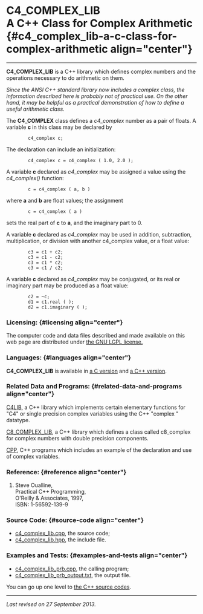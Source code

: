 C4\_COMPLEX\_LIB\
A C++ Class for Complex Arithmetic {#c4_complex_lib-a-c-class-for-complex-arithmetic align="center"}
==================================

------------------------------------------------------------------------

**C4\_COMPLEX\_LIB** is a C++ library which defines complex numbers and
the operations necessary to do arithmetic on them.

*Since the ANSI C++ standard library now includes a complex class, the
information described here is probably not of practical use. On the
other hand, it may be helpful as a practical demonstration of how to
define a useful arithmetic class.*

The **C4\_COMPLEX** class defines a *c4\_complex* number as a pair of
floats. A variable **c** in this class may be declared by

            c4_complex c;
          

The declaration can include an initialization:

            c4_complex c = c4_complex ( 1.0, 2.0 );
          

A variable **c** declared as *c4\_complex* may be assigned a value using
the *c4\_complex()* function:

            c = c4_complex ( a, b )
          

where **a** and **b** are float values; the assignment

            c = c4_complex ( a )
          

sets the real part of **c** to **a**, and the imaginary part to 0.

A variable **c** declared as *c4\_complex* may be used in addition,
subtraction, multiplication, or division with another c4\_complex value,
or a float value:

            c3 = c1 + c2;
            c3 = c1 - c2;
            c3 = c1 * c2;
            c3 = c1 / c2;
          

A variable **c** declared as *c4\_complex* may be conjugated, or its
real or imaginary part may be produced as a float value:

            c2 = ~c;
            d1 = c1.real ( );
            d2 = c1.imaginary ( );
          

### Licensing: {#licensing align="center"}

The computer code and data files described and made available on this
web page are distributed under [the GNU LGPL
license.](../../txt/gnu_lgpl.txt)

### Languages: {#languages align="center"}

**C4\_COMPLEX\_LIB** is available in [a C
version](../../c_src/c4_complex_lib/c4_complex_lib.html) and [a C++
version](../../cpp_src/c4_complex_lib/c4_complex_lib.html).

### Related Data and Programs: {#related-data-and-programs align="center"}

[C4LIB](../../cpp_src/c4lib/c4lib.html), a C++ library which implements
certain elementary functions for "C4" or single precision complex
variables using the C++ "complex " datatype.

[C8\_COMPLEX\_LIB](../../cpp_src/c8_complex_lib/c8_complex_lib.html), a
C++ library which defines a class called c8\_complex for complex numbers
with double precision components.

[CPP](../../cpp_src/cpp/cpp.html), C++ programs which includes an
example of the declaration and use of complex variables.

### Reference: {#reference align="center"}

1.  Steve Oualline,\
    Practical C++ Programming,\
    O'Reilly & Associates, 1997,\
    ISBN: 1-56592-139-9

### Source Code: {#source-code align="center"}

-   [c4\_complex\_lib.cpp](c4_complex_lib.cpp), the source code;
-   [c4\_complex\_lib.hpp](c4_complex_lib.hpp), the include file.

### Examples and Tests: {#examples-and-tests align="center"}

-   [c4\_complex\_lib\_prb.cpp](c4_complex_lib_prb.cpp), the calling
    program;
-   [c4\_complex\_lib\_prb\_output.txt](c4_complex_lib_prb_output.txt),
    the output file.

You can go up one level to [the C++ source codes](../cpp_src.html).

------------------------------------------------------------------------

*Last revised on 27 September 2013.*
